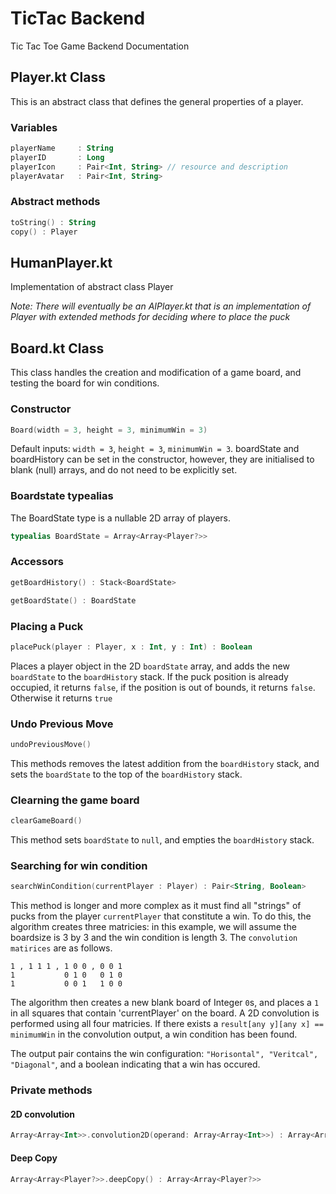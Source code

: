 # TicTac Backend
Tic Tac Toe Game Backend Documentation

## Player.kt Class
This is an abstract class that defines the general properties of a player. 
### Variables
```KOTLIN
playerName     : String
playerID       : Long
playerIcon     : Pair<Int, String> // resource and description
playerAvatar   : Pair<Int, String>
```
### Abstract methods
```KOTLIN
toString() : String
copy() : Player
```
## HumanPlayer.kt
Implementation of abstract class Player

*Note: There will eventually be an AIPlayer.kt that is an implementation of
Player with extended methods for deciding where to place the puck*

## Board.kt Class
This class handles the creation and modification of a game board, and
testing the board for win conditions.

### Constructor
```KOTLIN
Board(width = 3, height = 3, minimumWin = 3)
```
Default inputs: `width = 3`, `height = 3`, `minimumWin = 3`.
boardState and boardHistory can be set in the constructor, however, they are
initialised to blank (null) arrays, and do not need to be explicitly set. 

### Boardstate typealias
The BoardState type is a nullable 2D array of players.
```KOTLIN
typealias BoardState = Array<Array<Player?>>
```

### Accessors
```KOTLIN
getBoardHistory() : Stack<BoardState>
```
```KOTLIN
getBoardState() : BoardState
```

### Placing a Puck
```KOTLIN
placePuck(player : Player, x : Int, y : Int) : Boolean
```
Places a player object in the 2D `boardState` array, and adds the new `boardState`
to the `boardHistory` stack. 
If the puck position is already occupied, it returns `false`, if the position
is out of bounds, it returns `false`.  Otherwise it returns `true`

### Undo Previous Move
```KOTLIN
undoPreviousMove()
```
This methods removes the latest addition from the `boardHistory` stack, and sets
the `boardState` to the top of the `boardHistory` stack.

### Clearning the game board
```KOTLIN
clearGameBoard()
```
This method sets `boardState` to `null`, and empties the `boardHistory` stack.

### Searching for win condition
```KOTLIN
searchWinCondition(currentPlayer : Player) : Pair<String, Boolean>
```
This method is longer and more complex as it must find all "strings" of pucks 
from the player `currentPlayer` that constitute a win. 
To do this, the algorithm creates three matricies: in this example, we will 
assume the boardsize is 3 by 3 and the win condition is length 3.
The `convolution matirices` are as follows. 
```
1 , 1 1 1 , 1 0 0 , 0 0 1
1           0 1 0   0 1 0
1           0 0 1   1 0 0
```
The algorithm then creates a new blank board of Integer `0`s, and places a `1` in 
all squares that contain 'currentPlayer' on the board.  A 2D convolution is performed
using all four matricies. 
If there exists a `result[any y][any x] == minimumWin` in the convolution output, 
a win condition has been found. 

The output pair contains the win configuration: `"Horisontal", "Veritcal", "Diagonal"`,
and a boolean indicating that a win has occured. 

### Private methods
#### 2D convolution
```KOTLIN
Array<Array<Int>>.convolution2D(operand: Array<Array<Int>>) : Array<Array<Int>>
```
#### Deep Copy
```KOTLIN
Array<Array<Player?>>.deepCopy() : Array<Array<Player?>>
```


